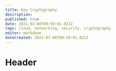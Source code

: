 ```yaml
---
title: Key Cryptography
description: 
published: true
date: 2021-03-08T09:59:01.021Z
tags: cloud, networking, security, cryptography
editor: markdown
dateCreated: 2021-03-08T09:59:01.021Z
---
```


# Header
